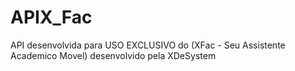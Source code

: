 # APIX_Fac
API desenvolvida para USO EXCLUSIVO do (XFac - Seu Assistente Academico Movel) desenvolvido pela XDeSystem
